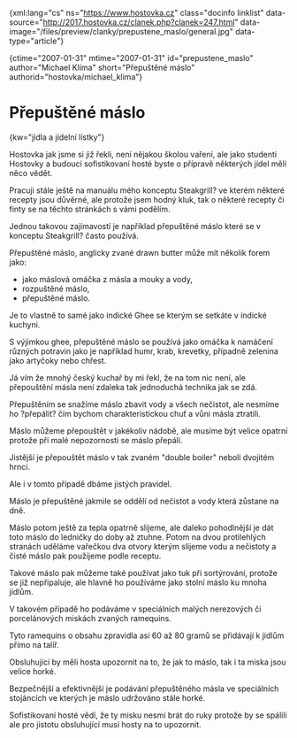
{xml:lang="cs" ns="https://www.hostovka.cz" class="docinfo linklist" data-source="http://2017.hostovka.cz/clanek.php?clanek=247.html" data-image="/files/preview/clanky/prepustene_maslo/general.jpg" data-type="article"}

{ctime="2007-01-31" mtime="2007-01-31" id="prepustene\_maslo" author="Michael Klíma" short="Přepuštěné máslo" authorid="hostovka/michael\_klima"}

# Přepuštěné máslo

<!-- generated attribute kw by user_udpatekw.sh on 2019-03-13, do not edit -->

{kw="jídla a jídelní lístky"}

Hostovka jak jsme si již řekli, není nějakou školou vaření, ale jako studenti Hostovky a budoucí sofistikovaní hosté byste o přípravě některých jídel měli něco vědět.

Pracuji stále ještě na manuálu mého konceptu Steakgrill? ve kterém některé recepty jsou důvěrné, ale protože jsem hodný kluk, tak o některé recepty či finty se na těchto stránkách s vámi podělím.

Jednou takovou zajímavostí je například přepuštěné máslo které se v konceptu Steakgrill? často používá.

Přepuštěné máslo, anglicky zvané drawn butter může mít několik forem jako:

  * jako máslová omáčka z másla a mouky a vody,
  * rozpuštěné máslo,
  * přepuštěné máslo.

Je to vlastně to samé jako indické Ghee se kterým se setkáte v indické kuchyni.

S výjimkou ghee, přepuštěné máslo se používá jako omáčka k namáčení různých potravin jako je například humr, krab, krevetky, případně zelenina jako artyčoky nebo chřest.

Já vím že mnohý český kuchař by mi řekl, že na tom nic není, ale přepouštění másla není zdaleka tak jednoduchá technika jak se zdá.

Přepuštěním se snažíme máslo zbavit vody a všech nečistot, ale nesmíme ho ?přepálit? čím bychom charakteristickou chuť a vůni másla ztratili.

Máslo můžeme přepouštět v jakékoliv nádobě, ale musíme být velice opatrní protože při malé nepozornosti se máslo přepálí.

Jistější je přepouštět máslo v tak zvaném "double boiler" neboli dvojitém hrnci.

Ale i v tomto případě dbáme jistých pravidel.

Máslo je přepuštěné jakmile se oddělí od nečistot a vody která zůstane na dně.

Máslo potom ještě za tepla opatrně slijeme, ale daleko pohodlnější je dát toto máslo do ledničky do doby až ztuhne. Potom na dvou protilehlých stranách uděláme vařečkou dva otvory kterým slijeme vodu a nečistoty a čisté máslo pak použijeme podle receptu.

Takové máslo pak můžeme také používat jako tuk při sortýrování, protože se již nepřipaluje, ale hlavně ho používáme jako stolní máslo ku mnoha jídlům.

V takovém případě ho podáváme v speciálních malých nerezových či porcelánových miskách zvaných ramequins.

Tyto ramequins o obsahu zpravidla asi 60 až 80 gramů se přidávají k jídlům přímo na talíř.

Obsluhující by měli hosta upozornit na to, že jak to máslo, tak i ta miska jsou velice horké.

Bezpečnější a efektivnější je podávání přepuštěného másla ve speciálních stojáncích ve kterých je máslo udržováno stále horké.

Sofistikovaní hosté vědí, že ty misku nesmí brát do ruky protože by se spálili ale pro jistotu obsluhující musí hosty na to upozornit.

